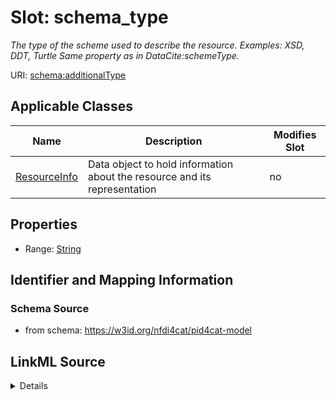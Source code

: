 # Slot: schema_type


_The type of the scheme used to describe the resource. Examples: XSD, DDT, Turtle Same property as in DataCite:schemeType._



URI: [schema:additionalType](http://schema.org/additionalType)



<!-- no inheritance hierarchy -->




## Applicable Classes

| Name | Description | Modifies Slot |
| --- | --- | --- |
[ResourceInfo](ResourceInfo.md) | Data object to hold information about the resource and its representation |  no  |







## Properties

* Range: [String](String.md)





## Identifier and Mapping Information







### Schema Source


* from schema: https://w3id.org/nfdi4cat/pid4cat-model




## LinkML Source

<details>
```yaml
name: schema_type
description: 'The type of the scheme used to describe the resource. Examples: XSD,
  DDT, Turtle Same property as in DataCite:schemeType.'
from_schema: https://w3id.org/nfdi4cat/pid4cat-model
rank: 1000
slot_uri: schema:additionalType
alias: schema_type
domain_of:
- ResourceInfo
range: string

```
</details>